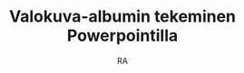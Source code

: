 ---
title: "Valokuva-albumin tekeminen Powerpointilla"

tags:
  - kuvankasittely


author: RA

link: http://hs.fi
---